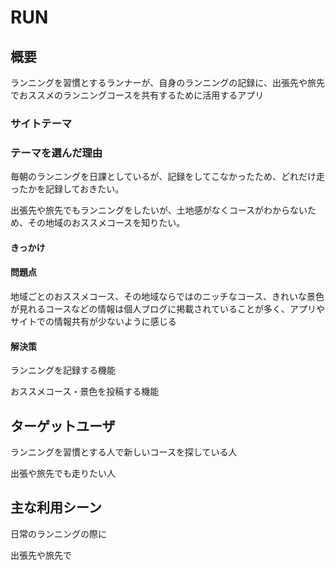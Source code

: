 # RUN
## 概要
ランニングを習慣とするランナーが、自身のランニングの記録に、出張先や旅先でおススメのランニングコースを共有するために活用するアプリ
### サイトテーマ

### テーマを選んだ理由
毎朝のランニングを日課としているが、記録をしてこなかったため、どれだけ走ったかを記録しておきたい。

出張先や旅先でもランニングをしたいが、土地感がなくコースがわからないため、その地域のおススメコースを知りたい。

#### きっかけ

#### 問題点
地域ごとのおススメコース、その地域ならではのニッチなコース、きれいな景色が見れるコースなどの情報は個人ブログに掲載されていることが多く、アプリやサイトでの情報共有が少ないように感じる

#### 解決策
ランニングを記録する機能

おススメコース・景色を投稿する機能

## ターゲットユーザ
ランニングを習慣とする人で新しいコースを探している人

出張や旅先でも走りたい人

## 主な利用シーン
日常のランニングの際に

出張先や旅先で
